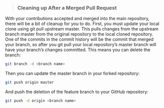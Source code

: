 > ### Cleaning up After a Merged Pull Request

With your contributions accepted and merged into the main repository, there will be a bit of cleanup for you to do. First, you must update your local clone using git pull upstream master. This pulls changes from the upstream branch master from the original repository to the local cloned repository. One of the commits in the commit history will be the commit that merged your branch, so after you git pull your local repository’s master branch will have your branch’s changes committed. This means you can delete the branch:

```bash
git branch -d <branch name>
```

Then you can update the master branch in your forked repository:

```bash
git push origin master
```

And push the deletion of the feature branch to your GitHub repository:

```bash
git push -d origin <branch name>
```

